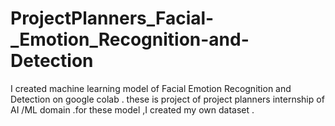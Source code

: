 # ProjectPlanners_Facial-_Emotion_Recognition-and-Detection
I created machine learning model of Facial Emotion Recognition and Detection  on google colab . these is  project of project planners internship of AI /ML domain .for these model ,I created my own dataset .
